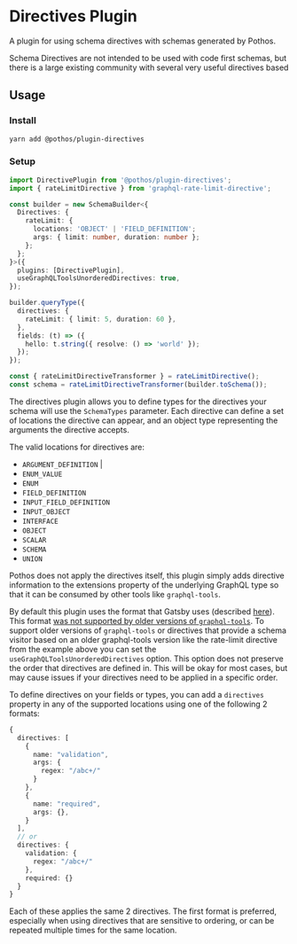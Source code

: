 # Directives Plugin

A plugin for using schema directives with schemas generated by Pothos.

Schema Directives are not intended to be used with code first schemas, but there is a large existing
community with several very useful directives based

## Usage

### Install

```bash
yarn add @pothos/plugin-directives
```

### Setup

```typescript
import DirectivePlugin from '@pothos/plugin-directives';
import { rateLimitDirective } from 'graphql-rate-limit-directive';

const builder = new SchemaBuilder<{
  Directives: {
    rateLimit: {
      locations: 'OBJECT' | 'FIELD_DEFINITION';
      args: { limit: number, duration: number };
    };
  };
}>({
  plugins: [DirectivePlugin],
  useGraphQLToolsUnorderedDirectives: true,
});

builder.queryType({
  directives: {
    rateLimit: { limit: 5, duration: 60 },
  },
  fields: (t) => ({
    hello: t.string({ resolve: () => 'world' });
  });
});

const { rateLimitDirectiveTransformer } = rateLimitDirective();
const schema = rateLimitDirectiveTransformer(builder.toSchema());
```

The directives plugin allows you to define types for the directives your schema will use the
`SchemaTypes` parameter. Each directive can define a set of locations the directive can appear, and
an object type representing the arguments the directive accepts.

The valid locations for directives are:

- `ARGUMENT_DEFINITION` \|
- `ENUM_VALUE`
- `ENUM`
- `FIELD_DEFINITION`
- `INPUT_FIELD_DEFINITION`
- `INPUT_OBJECT`
- `INTERFACE`
- `OBJECT`
- `SCALAR`
- `SCHEMA`
- `UNION`

Pothos does not apply the directives itself, this plugin simply adds directive information to the
extensions property of the underlying GraphQL type so that it can be consumed by other tools like
`graphql-tools`.

By default this plugin uses the format that Gatsby uses \(described
[here](https://github.com/graphql/graphql-js/issues/1343#issuecomment-479871020)\). This format
[was not supported by older versions of `graphql-tools`](https://github.com/ardatan/graphql-tools/issues/2534).
To support older versions of `graphql-tools` or directives that provide a schema visitor based on an
older graphql-tools version like the rate-limit directive from the example above you can set the
`useGraphQLToolsUnorderedDirectives` option. This option does not preserve the order that directives
are defined in. This will be okay for most cases, but may cause issues if your directives need to be
applied in a specific order.

To define directives on your fields or types, you can add a `directives` property in any of the
supported locations using one of the following 2 formats:

```typescript
{
  directives: [
    {
      name: "validation",
      args: {
        regex: "/abc+/"
      }
    },
    {
      name: "required",
      args: {},
    }
  ],
  // or
  directives: {
    validation: {
      regex: "/abc+/"
    },
    required: {}
  }
}
```

Each of these applies the same 2 directives. The first format is preferred, especially when using
directives that are sensitive to ordering, or can be repeated multiple times for the same location.
